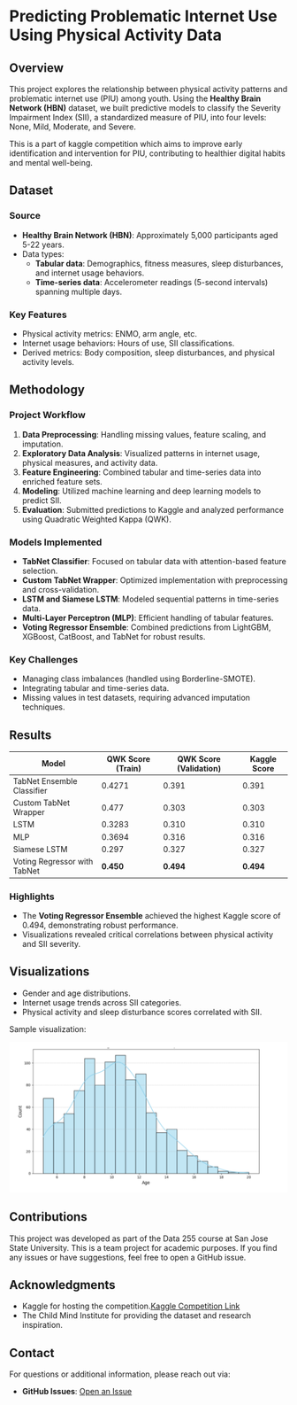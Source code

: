 # Predicting Problematic Internet Use Using Physical Activity Data

## Overview

This project explores the relationship between physical activity patterns and problematic internet use (PIU) among youth. Using the **Healthy Brain Network (HBN)** dataset, we built predictive models to classify the Severity Impairment Index (SII), a standardized measure of PIU, into four levels: None, Mild, Moderate, and Severe.  

This is a part of kaggle competition which aims to improve early identification and intervention for PIU, contributing to healthier digital habits and mental well-being.

## Dataset

### Source
- **Healthy Brain Network (HBN)**: Approximately 5,000 participants aged 5-22 years.  
- Data types:  
  - **Tabular data**: Demographics, fitness measures, sleep disturbances, and internet usage behaviors.  
  - **Time-series data**: Accelerometer readings (5-second intervals) spanning multiple days.  

### Key Features
- Physical activity metrics: ENMO, arm angle, etc.  
- Internet usage behaviors: Hours of use, SII classifications.  
- Derived metrics: Body composition, sleep disturbances, and physical activity levels.  

## Methodology

### Project Workflow
1. **Data Preprocessing**: Handling missing values, feature scaling, and imputation.  
2. **Exploratory Data Analysis**: Visualized patterns in internet usage, physical measures, and activity data.  
3. **Feature Engineering**: Combined tabular and time-series data into enriched feature sets.  
4. **Modeling**: Utilized machine learning and deep learning models to predict SII.  
5. **Evaluation**: Submitted predictions to Kaggle and analyzed performance using Quadratic Weighted Kappa (QWK).  

### Models Implemented
- **TabNet Classifier**: Focused on tabular data with attention-based feature selection.  
- **Custom TabNet Wrapper**: Optimized implementation with preprocessing and cross-validation.  
- **LSTM and Siamese LSTM**: Modeled sequential patterns in time-series data.  
- **Multi-Layer Perceptron (MLP)**: Efficient handling of tabular features.  
- **Voting Regressor Ensemble**: Combined predictions from LightGBM, XGBoost, CatBoost, and TabNet for robust results.

### Key Challenges
- Managing class imbalances (handled using Borderline-SMOTE).  
- Integrating tabular and time-series data.  
- Missing values in test datasets, requiring advanced imputation techniques.  

## Results

| Model                          | QWK Score (Train) | QWK Score (Validation) | Kaggle Score |
|--------------------------------|-------------------|-------------------------|--------------|
| TabNet Ensemble Classifier     | 0.4271            | 0.391                  | 0.391        |
| Custom TabNet Wrapper          | 0.477             | 0.303                  | 0.303        |
| LSTM                           | 0.3283            | 0.310                  | 0.310        |
| MLP                            | 0.3694            | 0.316                  | 0.316        |
| Siamese LSTM                   | 0.297             | 0.327                  | 0.327        |
| Voting Regressor with TabNet   | **0.450**         | **0.494**              | **0.494**    |

### Highlights
- The **Voting Regressor Ensemble** achieved the highest Kaggle score of 0.494, demonstrating robust performance.  
- Visualizations revealed critical correlations between physical activity and SII severity.  

## Visualizations

- Gender and age distributions.  
- Internet usage trends across SII categories.  
- Physical activity and sleep disturbance scores correlated with SII.  

Sample visualization:  

![Age Distribution of Participants](image.png)  

## Contributions

This project was developed as part of the Data 255 course at San Jose State University. This is a team project for academic purposes. If you find any issues or have suggestions, feel free to open a GitHub issue.

## Acknowledgments

- Kaggle for hosting the competition.[Kaggle Competition Link](https://www.kaggle.com/competitions/child-mind-institute-problematic-internet-use/overview)
- The Child Mind Institute for providing the dataset and research inspiration.


## Contact

For questions or additional information, please reach out via:
- **GitHub Issues**: [Open an Issue](https://github.com/svarshneysjsu/Paraphrase-Detection-with-Quora-Question-Pairs/issues)